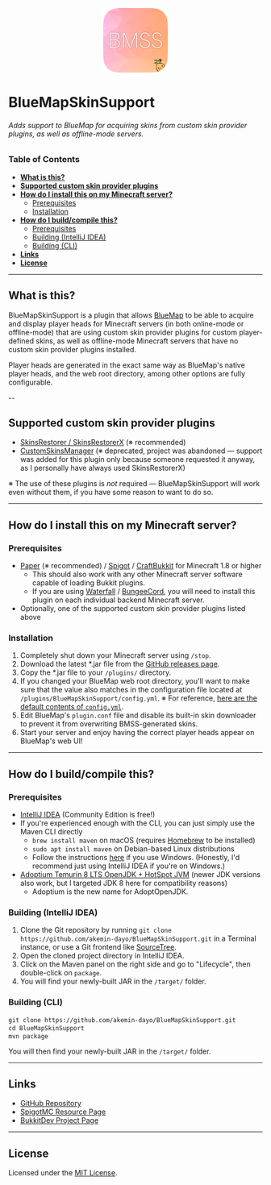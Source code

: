 <p align="center"><img src="https://github.com/akemin-dayo/BlueMapSkinSupport/raw/master/BlueMapSkinSupport.png" alt="BlueMapSkinSupport icon" width="128"></p>

# BlueMapSkinSupport
###### Adds support to BlueMap for acquiring skins from custom skin provider plugins, as well as offline-mode servers.

### Table of Contents
* [**What is this?**](#what-is-this)
* [**Supported custom skin provider plugins**](#supported-custom-skin-provider-plugins)
* [**How do I install this on my Minecraft server?**](#how-do-i-install-this-on-my-minecraft-server)
	* [Prerequisites](#prerequisites)
	* [Installation](#installation)
* [**How do I build/compile this?**](#how-do-i-buildcompile-this)
	* [Prerequisites](#prerequisites-1)
	* [Building (IntelliJ IDEA)](#building-intellij-idea)
	* [Building (CLI)](#building-cli)
* [**Links**](#links)
* [**License**](#license)

---

## What is this?

BlueMapSkinSupport is a plugin that allows [BlueMap](https://github.com/BlueMap-Minecraft/BlueMap/releases) to be able to acquire and display player heads for Minecraft servers (in both online-mode or offline-mode) that are using custom skin provider plugins for custom player-defined skins, as well as offline-mode Minecraft servers that have no custom skin provider plugins installed.

Player heads are generated in the exact same way as BlueMap's native player heads, and the web root directory, among other options are fully configurable.

--

## Supported custom skin provider plugins

* [SkinsRestorer / SkinsRestorerX](https://github.com/SkinsRestorer/SkinsRestorerX/releases) (※ recommended)
* [CustomSkinsManager](https://github.com/Nan1t/Custom-Skins-Manager/releases) (※ deprecated, project was abandoned — support was added for this plugin only because someone requested it anyway, as I personally have always used SkinsRestorerX)

※ The use of these plugins is _not_ required — BlueMapSkinSupport will work even without them, if you have some reason to want to do so.

---

## How do I install this on my Minecraft server?

### Prerequisites
* [Paper](https://papermc.io/downloads) (※ recommended) / [Spigot](https://spigotmc.org/wiki/buildtools) / [CraftBukkit](https://spigotmc.org/wiki/buildtools/#compile-craftbukkit) for Minecraft 1.8 or higher
	* This should also work with any other Minecraft server software capable of loading Bukkit plugins.
	* If you are using [Waterfall](https://papermc.io/downloads#Waterfall) / [BungeeCord](https://spigotmc.org/wiki/bungeecord-installation), you will need to install this plugin on each individual backend Minecraft server.
* Optionally, one of the supported custom skin provider plugins listed above

### Installation
1. Completely shut down your Minecraft server using `/stop`.
2. Download the latest *.jar file from the [GitHub releases page](https://github.com/akemin-dayo/BlueMapSkinSupport/releases).
3. Copy the *.jar file to your `/plugins/` directory.
4. If you changed your BlueMap web root directory, you'll want to make sure that the value also matches in the configuration file located at `/plugins/BlueMapSkinSupport/config.yml`. ※ For reference, [here are the default contents of `config.yml`](src/main/resources/config.yml).
5. Edit BlueMap's `plugin.conf` file and disable its built-in skin downloader to prevent it from overwriting BMSS-generated skins.
6. Start your server and enjoy having the correct player heads appear on BlueMap's web UI!

---

## How do I build/compile this?

### Prerequisites
* [IntelliJ IDEA](https://jetbrains.com/idea/download) (Community Edition is free!)
* If you're experienced enough with the CLI, you can just simply use the Maven CLI directly
	* `brew install maven` on macOS (requires [Homebrew](https://brew.sh/) to be installed)
	* `sudo apt install maven` on Debian-based Linux distributions
	* Follow the instructions [here](https://maven.apache.org/install.html) if you use Windows. (Honestly, I'd recommend just using IntelliJ IDEA if you're on Windows.)
* [Adoptium Temurin 8 LTS OpenJDK + HotSpot JVM](https://adoptium.net/?variant=openjdk8&jvmVariant=hotspot) (newer JDK versions also work, but I targeted JDK 8 here for compatibility reasons)
	* Adoptium is the new name for AdoptOpenJDK.

### Building (IntelliJ IDEA)
1. Clone the Git repository by running `git clone https://github.com/akemin-dayo/BlueMapSkinSupport.git` in a Terminal instance, or use a Git frontend like [SourceTree](https://sourcetreeapp.com/).
2. Open the cloned project directory in IntelliJ IDEA.
3. Click on the Maven panel on the right side and go to "Lifecycle", then double-click on `package`.
4. You will find your newly-built JAR in the `/target/` folder.

### Building (CLI)
```shell
git clone https://github.com/akemin-dayo/BlueMapSkinSupport.git
cd BlueMapSkinSupport
mvn package
```

You will then find your newly-built JAR in the `/target/` folder.

---

## Links

* [GitHub Repository](https://github.com/akemin-dayo/BlueMapSkinSupport)
* [SpigotMC Resource Page](https://spigotmc.org/resources/bluemapskinsupport.91486)
* [BukkitDev Project Page](https://dev.bukkit.org/projects/bluemapskinsupport)

---

## License

Licensed under the [MIT License](https://opensource.org/licenses/MIT).
